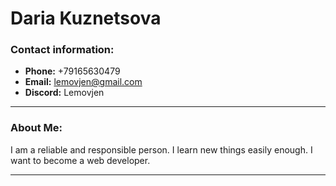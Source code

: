# Daria Kuznetsova

### Contact information:
- **Phone:** +79165630479
- **Email:** lemovjen@gmail.com
- **Discord:** Lemovjen

***

### About Me:
I am a reliable and responsible person. I learn new things easily enough. I want to become a web developer.

***